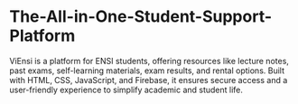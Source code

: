 # The-All-in-One-Student-Support-Platform 
ViEnsi is a platform for ENSI students, offering resources like lecture notes, past exams, self-learning materials, exam results, and rental options. Built with HTML, CSS, JavaScript, and Firebase, it ensures secure access and a user-friendly experience to simplify academic and student life.
